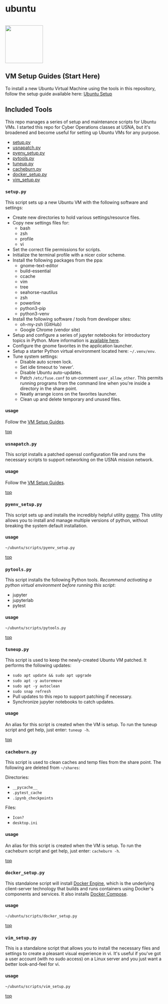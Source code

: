 # <a id="top"></a> ubuntu

<br>

<img src="https://drive.google.com/uc?export=view&id=1H04KVAA3ohH_dLXIrC0bXuJXDn3VutKc" width="120"/>

## VM Setup Guides (Start Here)

To install a new Ubuntu Virtual Machine using the tools in this repository,
follow the setup guide available here: [Ubuntu
Setup](https://sites.google.com/view/ubuntuvm)

## Included Tools

This repo manages a series of setup and maintenance scripts for Ubuntu VMs. I
started this repo for Cyber Operations classes at USNA, but it's broadened and
become useful for setting up Ubuntu VMs for any purpose.

* [setup.py](#setup)
* [usnapatch.py](#usnapatch)
* [pyenv_setup.py](#pyenv_setup)
* [pytools.py](#pytools)
* [tuneup.py](#tuneup)
* [cacheburn.py](#cacheburn)
* [docker_setup.py](#docker_setup)
* [vim_setup.py](#vim_setup)

### <a id="setup"></a> `setup.py`

This script sets up a new Ubuntu VM with the following software and settings:

* Create new directories to hold various settings/resource files.
* Copy new settings files for:
  * bash
  * zsh
  * profile
  * vi
* Set the correct file permissions for scripts.
* Initialize the terminal profile with a nicer color scheme.
* Install the following packages from the ppa:
  * gnome-text-editor
  * build-essential
  * ccache
  * vim
  * tree
  * seahorse-nautilus
  * zsh
  * powerline
  * python3-pip
  * python3-venv
* Install the following software / tools from developer sites:
  * oh-my-zsh (GitHub)
  * Google Chrome (vendor site)
* Setup and configure a series of jupyter notebooks for introductory topics in
  Python. More information is [available
  here](https://github.com/geozeke/notebooks).
* Configure the gnome favorites in the application launcher.
* Setup a starter Python virtual environment located here: `~/.venv/env`.
* Tune system settings:
  * Disable auto screen lock.
  * Set idle timeout to 'never'.
  * Disable Ubuntu auto-updates.
  * Patch `/etc/fuse.conf` to un-comment `user_allow_other`. This permits
    running programs from the command line when you're inside a directory in
    the share point.
  * Neatly arrange icons on the favorites launcher.
  * Clean up and delete temporary and unused files.

#### usage

Follow the [VM Setup Guides](#top).

[top](#top)

### <a id="usnapatch"></a> `usnapatch.py`

This script installs a patched openssl configuration file and runs the
necessary scripts to support networking on the USNA mission network.

#### usage

Follow the [VM Setup Guides](#top).

[top](#top)

### <a id="pyenv_setup"></a> `pyenv_setup.py`

This script sets up and installs the incredibly helpful utility
[pyenv](https://github.com/pyenv/pyenv). This utility allows you to install and
manage multiple versions of python, without breaking the system default
installation.

#### usage

`~/ubuntu/scripts/pyenv_setup.py`

[top](#top)

### <a id="pytools"></a> `pytools.py`

This script installs the following Python tools. *Recommend activating a python
virtual environment before running this script*:

* jupyter
* jupyterlab
* pytest

#### usage

`~/ubuntu/scripts/pytools.py`

[top](#top)

### <a id="tuneup"></a> `tuneup.py`

This script is used to keep the newly-created Ubuntu VM patched. It performs
the following updates:

* `sudo apt update && sudo apt upgrade`
* `sudo apt -y autoremove`
* `sudo apt -y autoclean`
* `sudo snap refresh`
* Pull updates to this repo to support patching if necessary.
* Synchronize jupyter notebooks to catch updates.

#### usage

An alias for this script is created when the VM is setup. To run the tuneup
script and get help, just enter: `tuneup -h`.

[top](#top)

### <a id="cacheburn"></a> `cacheburn.py`

This script is used to clean caches and temp files from the share point. The
following are deleted from `~/shares`:

Directories:

* `__pycache__`
* `.pytest_cache`
* `.ipynb_checkpoints`

Files:

* `Icon?`
* `desktop.ini`

#### usage

An alias for this script is created when the VM is setup. To run the cacheburn
script and get help, just enter: `cacheburn -h`.

[top](#top)

### <a id="docker_setup"></a> `docker_setup.py`

This standalone script will install [Docker
Engine](https://docs.docker.com/engine/), which is the underlying client-server
technology that builds and runs containers using Docker's components and
services. It also installs [Docker
Compose](https://docs.docker.com/get-started/08_using_compose/).

#### usage

`~/ubuntu/scripts/docker_setup.py`

[top](#top)

### <a id="vim_setup"></a> `vim_setup.py`

This is a standalone script that allows you to install the necessary files and
settings to create a pleasant visual experience in vi. It's useful if you've
got a user account (with no sudo access) on a Linux server and you just want a
better look-and-feel for vi.

#### usage

`~/ubuntu/scripts/vim_setup.py`

[top](#top)
